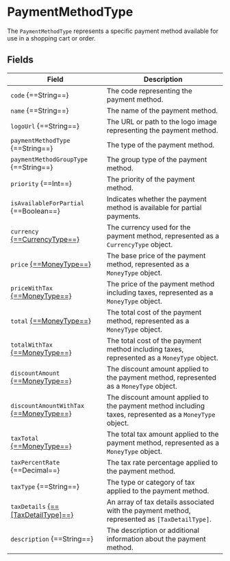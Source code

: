 # PaymentMethodType

The `PaymentMethodType` represents a specific payment method available for use in a shopping cart or order. 

## Fields

| Field                                                       | Description                                                                                                              |
|-------------------------------------------------------------|--------------------------------------------------------------------------------------------------------------------------|
| `code` {==String==}                                         | The code representing the payment method.                                                                                 |
| `name` {==String==}                                         | The name of the payment method.                                                                                          |
| `logoUrl` {==String==}                                      | The URL or path to the logo image representing the payment method.                                                       |
| `paymentMethodType` {==String==}                            | The type of the payment method.                                                                                          |
| `paymentMethodGroupType` {==String==}                       | The group type of the payment method.                                                                                    |
| `priority` {==Int==}                                        | The priority of the payment method.                                                                                      |
| `isAvailableForPartial` {==Boolean==}                       | Indicates whether the payment method is available for partial payments.                                                  |
| `currency` [{==CurrencyType==}](currency-type.md)           | The currency used for the payment method, represented as a `CurrencyType` object.                                        |
| `price` [{==MoneyType==}](money-type.md)                    | The base price of the payment method, represented as a `MoneyType` object.                                               |
| `priceWithTax` [{==MoneyType==}](money-type.md)             | The price of the payment method including taxes, represented as a `MoneyType` object.                                    |
| `total` [{==MoneyType==}](money-type.md)                    | The total cost of the payment method, represented as a `MoneyType` object.                                               |
| `totalWithTax` [{==MoneyType==}](money-type.md)             | The total cost of the payment method including taxes, represented as a `MoneyType` object.                              |
| `discountAmount` [{==MoneyType==}](money-type.md)           | The discount amount applied to the payment method, represented as a `MoneyType` object.                                 |
| `discountAmountWithTax` [{==MoneyType==}](money-type.md)    | The discount amount applied to the payment method including taxes, represented as a `MoneyType` object.                |
| `taxTotal` [{==MoneyType==}](money-type.md)                 | The total tax amount applied to the payment method, represented as a `MoneyType` object.                                |
| `taxPercentRate` {==Decimal==}                              | The tax rate percentage applied to the payment method.                                                                   |
| `taxType` {==String==}                                      | The type or category of tax applied to the payment method.                                                               |
| `taxDetails` [{==[TaxDetailType]==}](tax-detail-type.md)    | An array of tax details associated with the payment method, represented as `[TaxDetailType]`.                            |
| `description` {==String==}                                  | The description or additional information about the payment method.                                                      |

